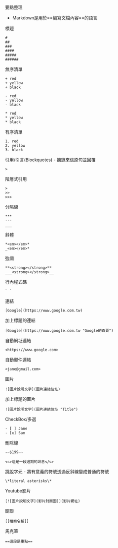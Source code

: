 要點整理
- Markdown是用於==編寫文檔內容==的語言

標題
```
#
##
###
####
#####
######
```

無序清單
```
+ red
+ yellow
+ black
```
```
- red
- yellow
- black
```
```
* red
* yellow
* black
```

有序清單
```
1. red
2. yellow
3. black
```

引用/引言(Blockquotes) - 摘錄來信原句並回覆
```
>
```

階層式引用
```
>
>>
>>>
```

分隔線
```
***
---
___
```

斜體
```
*<em></em>*
_<em></em>*
```

強調
```
**<strong></strong>**
___<strong></strong>__
```

行內程式碼
```
` `
```

連結
```
[Google](https://www.google.com.tw)
```

加上標題的連結
```
[Google](https://www.google.com.tw "Google的首頁")
```

自動網址連結
```
<https://www.google.com>
```

自動郵件連結
```
<jane@gmail.com>
```

圖片
```
![圖片說明文字](圖片連結位址)
```

加上標題的圖片
```
![圖片說明文字](圖片連結位址 "Title")
```

CheckBox/多選
```
- [ ] Jane
- [x] Sam
```

刪除線
```
~~$199~~
```

```
<s>這是一段過期的訊息</s>
```

跳脫字元 - 將有意義的符號透過反斜線變成普通的符號
```
\*literal asterisks\*
```

Youtube影片
```
[![圖片說明文字](影片封面圖)](影片網址)
```

關聯
```
[[檔案名稱]]
```

馬克筆
```
==這段是重點==
```